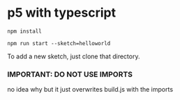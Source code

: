 # p5 with typescript

```
npm install
```

```
npm run start --sketch=helloworld
```

To add a new sketch, just clone that directory.

### IMPORTANT: DO NOT USE IMPORTS
no idea why but it just overwrites build.js with the imports
